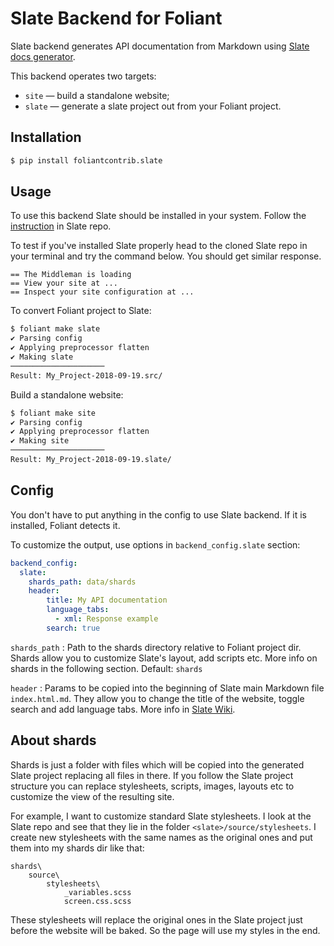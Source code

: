# Slate Backend for Foliant

Slate backend generates API documentation from Markdown using [Slate docs generator](https://github.com/lord/slate).

This backend operates two targets:

* `site` — build a standalone website;
* `slate` — generate a slate project out from your Foliant project.

## Installation

```bash
$ pip install foliantcontrib.slate
```

## Usage

To use this backend Slate should be installed in your system. Follow the [instruction](https://github.com/lord/slate#getting-set-up) in Slate repo.

To test if you've installed Slate properly head to the cloned Slate repo in your terminal and try the command below. You should get similar response.

```$ bundle exec middleman
== The Middleman is loading
== View your site at ...
== Inspect your site configuration at ...
```

To convert Foliant project to Slate:

```bash
$ foliant make slate
✔ Parsing config
✔ Applying preprocessor flatten
✔ Making slate
─────────────────────
Result: My_Project-2018-09-19.src/
```

Build a standalone website:

```bash
$ foliant make site
✔ Parsing config
✔ Applying preprocessor flatten
✔ Making site
─────────────────────
Result: My_Project-2018-09-19.slate/
```

## Config

You don't have to put anything in the config to use Slate backend. If it is installed, Foliant detects it.

To customize the output, use options in `backend_config.slate` section:

```yaml
backend_config:
  slate:
    shards_path: data/shards
    header:
        title: My API documentation
        language_tabs:
          - xml: Response example
        search: true
```

`shards_path`
:   Path to the shards directory relative to Foliant project dir. Shards allow you to customize Slate's layout, add scripts etc. More info on shards in the following section. Default: `shards`

`header`
:   Params to be copied into the beginning of Slate main Markdown file `index.html.md`. They allow you to change the title of the website, toggle search and add language tabs. More info in [Slate Wiki](https://github.com/lord/slate/wiki).

## About shards

Shards is just a folder with files which will be copied into the generated Slate project replacing all files in there. If you follow the Slate project structure you can replace stylesheets, scripts, images, layouts etc to customize the view of the resulting site.

For example, I want to customize standard Slate stylesheets. I look at the Slate repo and see that they lie in the folder `<slate>/source/stylesheets`. I create new stylesheets with the same names as the original ones and put them into my shards dir like that:

```
shards\
    source\
        stylesheets\
            _variables.scss
            screen.css.scss
```

These stylesheets will replace the original ones in the Slate project just before the website will be baked. So the page will use my styles in the end.